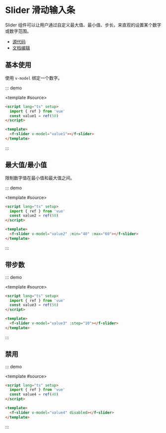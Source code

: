 # Slider 滑动输入条

Slider 组件可以让用户通过自定义最大值、最小值、步长，来直观的设置某个数字或数字范围。

- [源代码](https://github.com/FightingDesign/fighting-design/tree/master/packages/fighting-design/slider)
- [文档编辑](https://github.com/FightingDesign/fighting-design/blob/master/docs/docs/components/slider.md)

## 基本使用

使用 `v-model` 绑定一个数字。

::: demo

<template #source>
<f-space>
<f-slider v-model="value1"></f-slider>
</f-space>
</template>

```html
<script lang="ts" setup>
  import { ref } from 'vue'
  const value1 = ref(50)
</script>

<template>
  <f-slider v-model="value1"></f-slider>
</template>
```

:::

## 最大值/最小值

限制数字值在最小值和最大值之间。

::: demo

<template #source>
<f-space>
<f-slider v-model="value2" :min="40" :max="60"></f-slider>
</f-space>
</template>

```html
<script lang="ts" setup>
  import { ref } from 'vue'
  const value2 = ref(50)
</script>

<template>
  <f-slider v-model="value2" :min="40" :max="60"></f-slider>
</template>
```

:::

## 带步数

::: demo

<template #source>
<f-space>
<f-slider v-model="value3" :step="10"></f-slider>
</f-space>
</template>

```html
<script lang="ts" setup>
  import { ref } from 'vue'
  const value3 = ref(50)
</script>

<template>
  <f-slider v-model="value3" :step="10"></f-slider>
</template>
```

:::

## 禁用

::: demo

<template #source>
<f-space>
<f-slider v-model="value4" disabled></f-slider>
</f-space>
</template>

```html
<script lang="ts" setup>
  import { ref } from 'vue'
  const value4 = ref(40)
</script>

<template>
  <f-slider v-model="value4" disabled></f-slider>
</template>
```

:::

<script setup lang="ts">
  import { ref } from 'vue'

  const value1 = ref(50)
  const value2 = ref(50)
  const value3 = ref(50)
  const value4 = ref(50)
</script>
